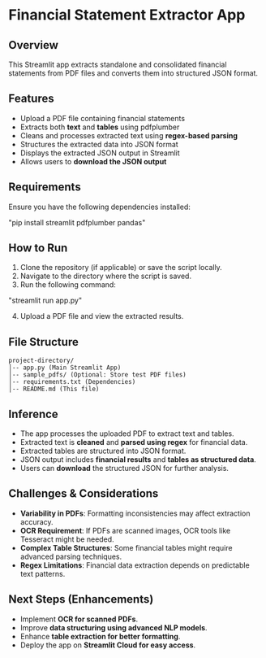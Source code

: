 # Financial Statement Extractor App

## Overview

This Streamlit app extracts standalone and consolidated financial statements from PDF files and converts them into structured JSON format.

## Features

- Upload a PDF file containing financial statements
- Extracts both **text** and **tables** using pdfplumber
- Cleans and processes extracted text using **regex-based parsing**
- Structures the extracted data into JSON format
- Displays the extracted JSON output in Streamlit
- Allows users to **download the JSON output**

## Requirements

Ensure you have the following dependencies installed:

"pip install streamlit pdfplumber pandas"


## How to Run

1. Clone the repository (if applicable) or save the script locally.
2. Navigate to the directory where the script is saved.
3. Run the following command:

"streamlit run app.py"

4. Upload a PDF file and view the extracted results.

## File Structure

```
project-directory/
│-- app.py (Main Streamlit App)
│-- sample_pdfs/ (Optional: Store test PDF files)
│-- requirements.txt (Dependencies)
│-- README.md (This file)
```

## Inference

- The app processes the uploaded PDF to extract text and tables.
- Extracted text is **cleaned** and **parsed using regex** for financial data.
- Extracted tables are structured into JSON format.
- JSON output includes **financial results** and **tables as structured data**.
- Users can **download** the structured JSON for further analysis.

## Challenges & Considerations

- **Variability in PDFs**: Formatting inconsistencies may affect extraction accuracy.
- **OCR Requirement**: If PDFs are scanned images, OCR tools like Tesseract might be needed.
- **Complex Table Structures**: Some financial tables might require advanced parsing techniques.
- **Regex Limitations**: Financial data extraction depends on predictable text patterns.

## Next Steps (Enhancements)

- Implement **OCR for scanned PDFs**.
- Improve **data structuring using advanced NLP models**.
- Enhance **table extraction for better formatting**.
- Deploy the app on **Streamlit Cloud for easy access**.
